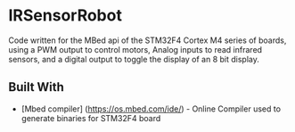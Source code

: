 # IRSensorRobot
Code written for the MBed api of the STM32F4 Cortex M4 series of boards, using a PWM output to control motors, Analog inputs to read infrared sensors, and a digital output to toggle the display of an 8 bit display.

## Built With 
* [Mbed compiler] (https://os.mbed.com/ide/)  - Online Compiler used to generate binaries for STM32F4 board
